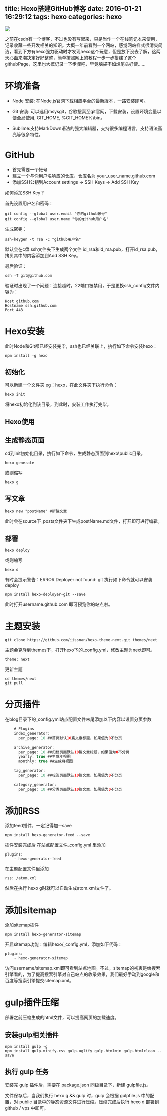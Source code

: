 title: Hexo搭建GitHub博客
date: 2016-01-21 16:29:12
tags: hexo
categories: hexo
---
![](http://7xqdqt.com1.z0.glb.clouddn.com/2016%2F03%2F24%2Fhexo.png)

之前在csdn有一个博客，不过也没有写起来，只是当作一个在线笔记本来使用，记录收藏一些开发相关的知识。大概一年前看到一个网站，感觉网站样式很清爽简洁，看到下方有hexo强力驱动时才发现hexo这个玩意，但是放下没去了解，这两天心血来潮决定好好整整，简单按照网上的教程一步一步搭建了这个githubPage，这里也大概记录一下步骤吧，毕竟脑袋不如烂笔头好使......

<!--more-->

# 环境准备

- Node 安装: 在Node.js官网下载相应平台的最新版本，一路安装即可。

- Git 安装: 可以选用msysgit，谷歌搜索至git官网，下载安装，设置环境变量以便全局使用, GIT_HOME, %GIT_HOME%\bin。

- Sublime:支持MarkDown语法的强大编辑器，支持很多编程语言，支持语法高亮等很多特性。

# GitHub

- 首先需要一个帐号
- 建立一个与你用户名响应的仓库，仓库名为 your_user_name.github.com
- 添加SSH公钥到Account settings -> SSH Keys -> Add SSH Key

如何添加SSH Key ?

首先设置用户名和密码：  

	git config --global user.email "你的github帐号"
	git config --global user.name "你的github用户名"  

生成密钥：  

	ssh-keygen -t rsa -C "github用户名"  

默认会在c盘.ssh文件夹下生成两个文件 id_rsa和id_rsa.pub，打开id_rsa.pub，拷贝其中的内容添加到Add SSH Key。

最后验证：

	ssh -T git@github.com

验证时出现了一个问题：连接超时，22端口被禁用，于是更换ssh_config文件内容为：

	Host github.com  
	Hostname ssh.github.com  
	Port 443


# Hexo安装

此时Node和Git都已经安装完毕，ssh也已经关联上，执行如下命令安装hexo：

	npm install -g hexo

## 初始化

可以新建一个文件夹 eg：hexo，在此文件夹下执行命令：

	hexo init

将hexo初始化到该目录，到此时，安装工作执行完毕。

## Hexo使用

## 生成静态页面

cd到init初始化目录，执行如下命令，生成静态页面到hexo\public目录。
	 
	hexo generate

或则缩写
	
	hexo g

## 写文章

	hexo new "postName" #新建文章

此时会在source下_posts文件夹下生成postName.md文件，打开即可进行编辑。

## 部署

	hexo deploy

或则缩写

	hexo d

有时会提示警告：ERROR Deployer not found: git
执行如下命令就可以安装deploy
   
	npm install hexo-deployer-git --save

此时打开username.github.com 即可预览你的站点啦。


# 主题安装

	git clone https://github.com/iissnan/hexo-theme-next.git themes/next

主题会克隆到themes下，打开hexo下的_config.yml，修改主题为next即可。
	
	theme: next

更新主题
	
	cd themes/next
	git pull


# 分页插件

在blog目录下的_config.yml站点配置文件末尾添加以下内容以设置分页参数

```	java
	# Plugins
	index_generator:
	  per_page: 10 ##首页默认10篇文章标题，如果值为0不分页
	
	archive_generator:
	  per_page: 10 ##归档页面默认10篇文章标题，如果值为0不分页
	  yearly: true ##生成年视图
	  monthly: true ##生成月视图
	
	tag_generator:
	  per_page: 10 ##标签页面默认10篇文章，如果值为0不分页
	
	category_generator: 
	  per_page: 10 ##分类页面默认10篇文章，如果值为0不分页
```


# 添加RSS

添加feed插件，一定记得加--save

	npm install hexo-generator-feed --save

插件安装完成后 在站点配置文件_config.yml 里添加  

	plugins:  
		- hexo-generator-feed

在主题配置文件里添加  

	rss: /atom.xml

然后在执行 hexo g时就可以自动生成atom.xml文件了。


# 添加sitemap

添加sitemap插件

	npm install hexo-generator-sitemap

开启sitemap功能：编辑hexo/_config.yml，添加如下代码：

	plugins:
		- hexo-generator-sitemap
		
访问username/sitemap.xml即可看到站点地图。不过，sitemap的初衷是给搜索引擎看的，为了提高搜索引擎对自己站点的收录效果，我们最好手动到google和百度等搜索引擎提交sitemap.xml。


# gulp插件压缩

部署之前压缩生成的html文件，可以提高网页的加载速度。

## 安装gulp相关插件

	npm install gulp -g  
	npm install gulp-minify-css gulp-uglify gulp-htmlmin gulp-htmlclean --save

## 执行 gulp 任务

安装完 gulp 插件后，需要在 package.json 同级目录下，新建 gulpfile.js。  

文件保存后，当我们执行 hexo g && gulp 时，gulp 会根据 gulpfile.js 中的配置，对 public 目录中的静态资源文件进行压缩。压缩完成后执行 hexo d 部署到 github / vps 中即可。